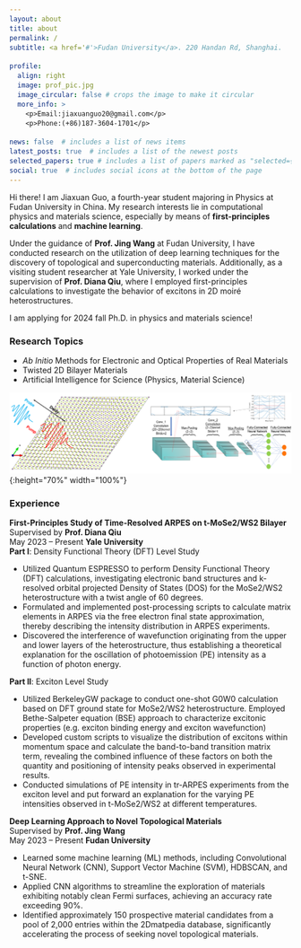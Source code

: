 ```yaml
---
layout: about
title: about
permalink: /
subtitle: <a href='#'>Fudan University</a>. 220 Handan Rd, Shanghai.

profile:
  align: right
  image: prof_pic.jpg
  image_circular: false # crops the image to make it circular
  more_info: >
    <p>Email:jiaxuanguo20@gmail.com</p>
    <p>Phone:(+86)187-3604-1701</p>

news: false  # includes a list of news items
latest_posts: true  # includes a list of the newest posts
selected_papers: true # includes a list of papers marked as "selected={true}"
social: true  # includes social icons at the bottom of the page
---
```

Hi there! I am Jiaxuan Guo, a fourth-year student majoring in Physics at Fudan University in China. My research interests lie in computational physics and materials science, especially by means of **first-principles calculations** and **machine learning**.  

Under the guidance of **Prof. Jing Wang** at Fudan University, I have conducted research on the utilization of deep learning techniques for the discovery of topological and superconducting materials. Additionally, as a visiting student researcher at Yale University, I worked under the supervision of **Prof. Diana Qiu**, where I employed first-principles calculations to investigate the behavior of excitons in 2D moiré heterostructures.

I am applying for 2024 fall Ph.D. in physics and materials science!


### **Research Topics**
+ *Ab Initio* Methods for Electronic and Optical Properties of Real Materials
+ Twisted 2D Bilayer Materials
+ Artificial Intelligence for Science (Physics, Material Science)

![Research Topics](RP.png){:height="70%" width="100%"}

### **Experience**
**First-Principles Study of Time-Resolved ARPES on t-MoSe2/WS2 Bilayer**  
Supervised by **Prof. Diana Qiu**  
May 2023 –  Present **Yale University**  
**Part I**: Density Functional Theory (DFT) Level Study
+ Utilized Quantum ESPRESSO to perform Density Functional Theory (DFT) calculations, investigating electronic band structures and k-resolved orbital projected Density of States (DOS) for the MoSe2/WS2 heterostructure with a twist angle of 60 degrees.
+ Formulated and implemented post-processing scripts to calculate matrix elements in ARPES via the free electron final state approximation, thereby describing the intensity distribution in ARPES experiments.
+ Discovered the interference of wavefunction originating from the upper and lower layers of the heterostructure, thus establishing a theoretical explanation for the oscillation of photoemission (PE) intensity as a function of photon energy.

**Part II**: Exciton Level Study
+ Utilized BerkeleyGW package to conduct one-shot G0W0 calculation based on DFT ground state for MoSe2/WS2 heterostructure. Employed Bethe-Salpeter equation (BSE) approach to characterize excitonic properties (e.g. exciton binding energy and exciton wavefunction)
+ Developed custom scripts to visualize the distribution of excitons within momentum space and calculate the band-to-band transition matrix term, revealing the combined influence of these factors on both the quantity and positioning of intensity peaks observed in experimental results.
+ Conducted simulations of PE intensity in tr-ARPES experiments from the exciton level and put forward an explanation for the varying PE intensities observed in t-MoSe2/WS2 at different temperatures.

**Deep Learning Approach to Novel Topological Materials**  
Supervised by **Prof. Jing Wang**  
May 2023 –  Present **Fudan University**  
+ Learned some machine learning (ML) methods, including Convolutional Neural Network (CNN), Support Vector Machine (SVM), HDBSCAN, and t-SNE.
+ Applied CNN algorithms to streamline the exploration of materials exhibiting notably clean Fermi surfaces, achieving an accuracy rate exceeding 90%.
+ Identified approximately 150 prospective material candidates from a pool of 2,000 entries within the 2Dmatpedia database, significantly accelerating the process of seeking novel topological materials.
